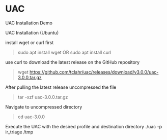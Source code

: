 # UAC
UAC Installation Demo

UAC Installation (Ubuntu)

install wget or curl first
 >  sudo apt install wget
OR
 >  sudo apt install curl

use curl to download the latest release on the GitHub repository
> wget https://github.com/tclahr/uac/releases/download/v3.0.0/uac-3.0.0.tar.gz

After pulling the latest release uncompressed the file
> tar -xzf uac-3.0.0.tar.gz

Navigate to uncompressed directory
> cd uac-3.0.0

Execute the UAC with the desired profile and destination directory
./uac -p ir_triage /tmp
